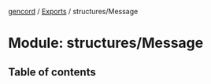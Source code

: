 [gencord](../README.md) / [Exports](../modules.md) / structures/Message

# Module: structures/Message

## Table of contents

